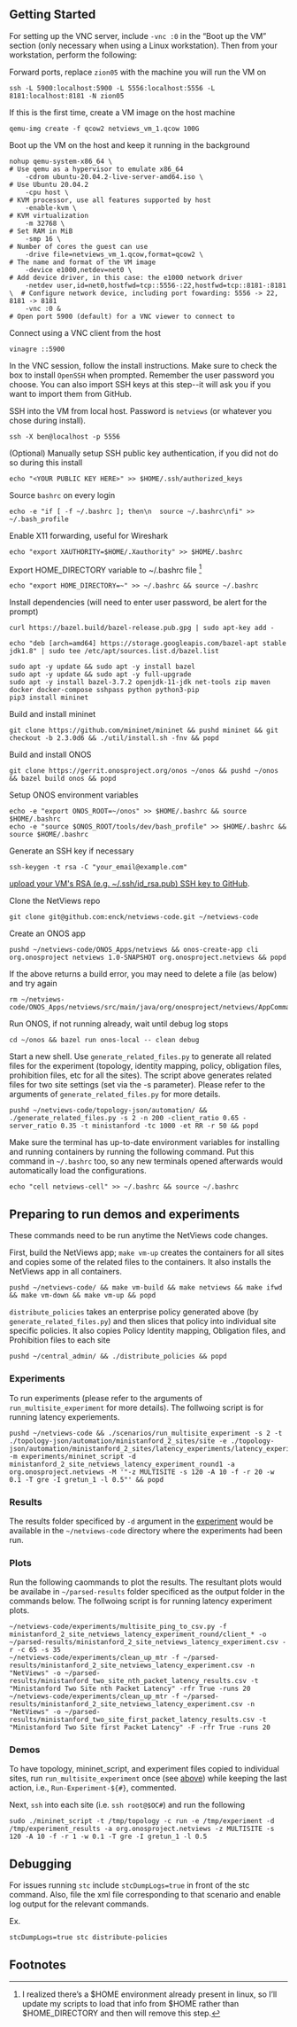 ## Getting Started

For setting up the VNC server, include `-vnc :0` in the &ldquo;Boot up the
VM&rdquo; section (only necessary when using a Linux workstation). Then from
your workstation, perform the following: 

Forward ports, replace `zion05` with the machine you will run the VM on

``` shell
ssh -L 5900:localhost:5900 -L 5556:localhost:5556 -L 8181:localhost:8181 -N zion05
```

If this is the first time, create a VM image on the host machine

``` shell
qemu-img create -f qcow2 netviews_vm_1.qcow 100G
```

Boot up the VM on the host and keep it running in the background

``` shell
nohup qemu-system-x86_64 \                                                # Use qemu as a hypervisor to emulate x86_64
    -cdrom ubuntu-20.04.2-live-server-amd64.iso \                         # Use Ubuntu 20.04.2
    -cpu host \                                                           # KVM processor, use all features supported by host
    -enable-kvm \                                                         # KVM virtualization
    -m 32768 \                                                            # Set RAM in MiB
    -smp 16 \                                                             # Number of cores the guest can use
    -drive file=netviews_vm_1.qcow,format=qcow2 \                         # The name and format of the VM image
    -device e1000,netdev=net0 \                                           # Add device driver, in this case: the e1000 network driver
    -netdev user,id=net0,hostfwd=tcp::5556-:22,hostfwd=tcp::8181-:8181 \  # Configure network device, including port fowarding: 5556 -> 22, 8181 -> 8181
    -vnc :0 &                                                             # Open port 5900 (default) for a VNC viewer to connect to
```

Connect using a VNC client from the host

``` shell
vinagre ::5900
```
In the VNC session, follow the install instructions. Make sure to check the box
to install `OpenSSH` when prompted. Remember the user password you choose. You
can also import SSH keys at this step--it will ask you if you want to import them
from GitHub.

SSH into the VM from local host. Password is `netviews` (or whatever you chose
during install).

``` shell
ssh -X ben@localhost -p 5556
```

(Optional) Manually setup SSH public key authentication, if you did not do so
during this install

``` shell
echo "<YOUR PUBLIC KEY HERE>" >> $HOME/.ssh/authorized_keys
```

Source `bashrc` on every login
``` shell
echo -e "if [ -f ~/.bashrc ]; then\n  source ~/.bashrc\nfi" >> ~/.bash_profile
```

Enable X11 forwarding, useful for Wireshark

``` shell
echo "export XAUTHORITY=$HOME/.Xauthority" >> $HOME/.bashrc
```

Export HOME_DIRECTORY variable to ~/.bashrc file [^1]

``` shell
echo "export HOME_DIRECTORY=~" >> ~/.bashrc && source ~/.bashrc
```

Install dependencies (will need to enter user password, be alert for the prompt)

``` shell
curl https://bazel.build/bazel-release.pub.gpg | sudo apt-key add -
    
echo "deb [arch=amd64] https://storage.googleapis.com/bazel-apt stable jdk1.8" | sudo tee /etc/apt/sources.list.d/bazel.list
    
sudo apt -y update && sudo apt -y install bazel
sudo apt -y update && sudo apt -y full-upgrade
sudo apt -y install bazel-3.7.2 openjdk-11-jdk net-tools zip maven docker docker-compose sshpass python python3-pip
pip3 install mininet
```

Build and install mininet

``` shell
git clone https://github.com/mininet/mininet && pushd mininet && git checkout -b 2.3.0d6 && ./util/install.sh -fnv && popd
```

Build and install ONOS

``` shell
git clone https://gerrit.onosproject.org/onos ~/onos && pushd ~/onos && bazel build onos && popd
```

Setup ONOS environment variables

``` shell
echo -e "export ONOS_ROOT=~/onos" >> $HOME/.bashrc && source $HOME/.bashrc
echo -e "source $ONOS_ROOT/tools/dev/bash_profile" >> $HOME/.bashrc && source $HOME/.bashrc
```

Generate an SSH key if necessary
``` shell
ssh-keygen -t rsa -C "your_email@example.com"
```

[upload your VM's RSA (e.g. ~/.ssh/id_rsa.pub) SSH key to GitHub](https://github.com/settings/keys).

Clone the NetViews repo
``` shell
git clone git@github.com:enck/netviews-code.git ~/netviews-code
```

Create an ONOS app
``` shell
pushd ~/netviews-code/ONOS_Apps/netviews && onos-create-app cli org.onosproject netviews 1.0-SNAPSHOT org.onosproject.netviews && popd
```

If the above returns a build error, you may need to delete a file (as below) and
try again

``` shell
rm ~/netviews-code/ONOS_Apps/netviews/src/main/java/org/onosproject/netviews/AppCommand.java
```

Run ONOS, if not running already, wait until debug log stops

``` shell
cd ~/onos && bazel run onos-local -- clean debug
```

Start a new shell. Use `generate_related_files.py` to generate all related files for the experiment (topology, identity mapping, policy, obligation files, prohibition files, etc for all the sites). The script above generates related files for two site settings (set via the -s parameter). Please refer to the arguments of `generate_related_files.py` for more details. 

``` shell
pushd ~/netviews-code/topology-json/automation/ && ./generate_related_files.py -s 2 -n 200 -client_ratio 0.65 -server_ratio 0.35 -t ministanford -tc 1000 -et RR -r 50 && popd
```
  
Make sure the terminal has up-to-date environment variables for installing and running containers by running the following command. Put this command in `~/.bashrc` too, so any new terminals opened afterwards would automatically load the configurations.

``` shell
echo "cell netviews-cell" >> ~/.bashrc && source ~/.bashrc
```

## Preparing to run demos and experiments

These commands need to be run anytime the NetViews code changes.

First, build the NetViews app; `make vm-up` creates the containers for all sites and copies some of the related files to the containers. It also installs the NetViews app in all containers.


``` shell
pushd ~/netviews-code/ && make vm-build && make netviews && make ifwd && make vm-down && make vm-up && popd
```

`distribute_policies` takes an enterprise policy generated above (by `generate_related_files.py`) and then slices that policy into individual site specific policies. It also copies Policy Identity mapping, Obligation files, and Prohibition files to each site

``` shell
pushd ~/central_admin/ && ./distribute_policies && popd
```

### Experiments

To run experiments (please refer to the arguments of `run_multisite_experiment` for more details). The follwoing script is for running latency experiements. 

``` shell
pushd ~/netviews-code && ./scenarios/run_multisite_experiment -s 2 -t ./topology-json/automation/ministanford_2_sites/site -e ./topology-json/automation/ministanford_2_sites/latency_experiments/latency_experiment_round1.json -m experiments/mininet_script -d ministanford_2_site_netviews_latency_experiment_round1 -a org.onosproject.netviews -M '"-z MULTISITE -s 120 -A 10 -f -r 20 -w 0.1 -T gre -I gretun_1 -l 0.5"' && popd
```

### Results

The results folder specificed by `-d` argument in the [experiment](#experiments) would be available in the `~/netviews-code` directory where the experiments had been run.  

### Plots

Run the following caommands to plot the results. The resultant plots would be availabe in `~/parsed-results` folder specificed as the output folder in the commands below. The follwoing script is for running latency experiment plots. 

``` shell
~/netviews-code/experiments/multisite_ping_to_csv.py -f ministanford_2_site_netviews_latency_experiment_round/client_* -o ~/parsed-results/ministanford_2_site_netviews_latency_experiment.csv -r -c 65 -s 35
~/netviews-code/experiments/clean_up_mtr -f ~/parsed-results/ministanford_2_site_netviews_latency_experiment.csv -n "NetViews" -o ~/parsed-results/ministanford_two_site_nth_packet_latency_results.csv -t "Ministanford Two Site nth Packet Latency" -rfr True -runs 20
~/netviews-code/experiments/clean_up_mtr -f ~/parsed-results/ministanford_2_site_netviews_latency_experiment.csv -n "NetViews" -o ~/parsed-results/ministanford_two_site_first_packet_latency_results.csv -t "Ministanford Two Site first Packet Latency" -F -rfr True -runs 20

```

### Demos

To have topology, mininet_script, and experiment files copied to individual
sites, run `run_multisite_experiment` once (see [above](#experiments)) while keeping the last action, i.e., `Run-Experiment-${#}`, commented.

Next, `ssh` into each site (i.e. `ssh root@$OC#`) and run the following

``` shell
sudo ./mininet_script -t /tmp/topology -c run -e /tmp/experiment -d /tmp/experiment_results -a org.onosproject.netviews -z MULTISITE -s 120 -A 10 -f -r 1 -w 0.1 -T gre -I gretun_1 -l 0.5
```

## Debugging
For issues running `stc` include `stcDumpLogs=true` in front of the stc command.
Also, file the xml file corresponding to that scenario and enable log output for
the relevant commands.

Ex.

``` shell
stcDumpLogs=true stc distribute-policies
```

## Footnotes
[^1]: I realized there’s a \$HOME environment already present in linux, so I’ll update my scripts to load that info from \$HOME rather than \$HOME_DIRECTORY and then will remove this step.


